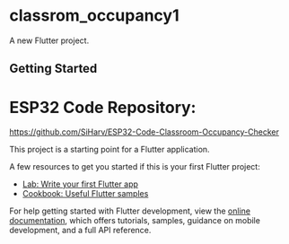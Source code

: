 # classrom_occupancy1

A new Flutter project.

## Getting Started
# ESP32 Code Repository: 
https://github.com/SiHarv/ESP32-Code-Classroom-Occupancy-Checker


This project is a starting point for a Flutter application.

A few resources to get you started if this is your first Flutter project:

- [Lab: Write your first Flutter app](https://docs.flutter.dev/get-started/codelab)
- [Cookbook: Useful Flutter samples](https://docs.flutter.dev/cookbook)

For help getting started with Flutter development, view the
[online documentation](https://docs.flutter.dev/), which offers tutorials,
samples, guidance on mobile development, and a full API reference.
